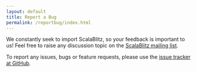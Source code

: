 ```yaml
---
layout: default
title: Report a Bug
permalink: /reportbug/index.html
---
```




We constantly seek to import ScalaBlitz, so your feedback is important to us!
Feel free to raise any discussion topic on the [ScalaBlitz mailing list](https://groups.google.com/forum/#!forum/scala-blitz).

To report any issues, bugs or feature requests, please use the
[issue tracker at GitHub](https://github.com/scala-blitz/scala-blitz).



